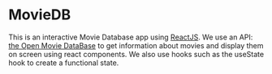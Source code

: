 # MovieDB
This is an interactive Movie Database app using [ReactJS](https://reactjs.org/). We use an API: [the Open Movie DataBase](https://www.omdbapi.com/) to get information about movies and display them on screen using react components. We also use hooks such as the useState hook to create a functional state.
